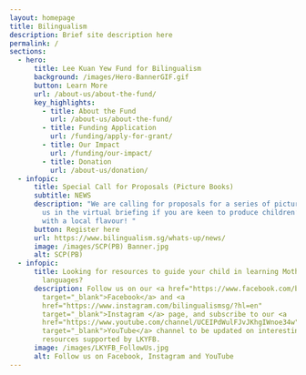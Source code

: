 ```yaml
---
layout: homepage
title: Bilingualism
description: Brief site description here
permalink: /
sections:
  - hero:
      title: Lee Kuan Yew Fund for Bilingualism
      background: /images/Hero-BannerGIF.gif
      button: Learn More
      url: /about-us/about-the-fund/
      key_highlights:
        - title: About the Fund
          url: /about-us/about-the-fund/
        - title: Funding Application
          url: /funding/apply-for-grant/
        - title: Our Impact
          url: /funding/our-impact/
        - title: Donation
          url: /about-us/donation/
  - infopic:
      title: Special Call for Proposals (Picture Books)
      subtitle: NEWS
      description: "We are calling for proposals for a series of picture books! Join
        us in the virtual briefing if you are keen to produce children’s books
        with a local flavour! "
      button: Register here
      url: https://www.bilingualism.sg/whats-up/news/
      image: /images/SCP(PB) Banner.jpg
      alt: SCP(PB)
  - infopic:
      title: Looking for resources to guide your child in learning Mother Tongue
        languages?
      description: Follow us on our <a href="https://www.facebook.com/bilingualismsg"
        target="_blank">Facebook</a> and <a
        href="https://www.instagram.com/bilingualismsg/?hl=en"
        target="_blank">Instagram </a> page, and subscribe to our <a
        href="https://www.youtube.com/channel/UCEIPdWulFJvJKhgIWnoe34w"
        target="_blank">YouTube</a> channel to be updated on interesting
        resources supported by LKYFB.
      image: /images/LKYFB_FollowUs.jpg
      alt: Follow us on Facebook, Instagram and YouTube
---
```

